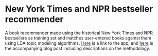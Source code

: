 New York Times and NPR bestseller recommender
================

A book recommender made using the historical New York Times and NPR bestsellers as training set and matches user-entered books against them using LDA topic modeling algorithms. [Here](https://runzemc.shinyapps.io/books/) is a link to the app, and [here](http://www.runzemc.com/2014/10/building-a-book-recommender-using-topic-modeling.html) is the accompanying blog post including descriptions on the methodology.
